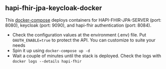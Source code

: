 ## hapi-fhir-jpa-keycloak-docker
This [docker-compose](https://github.com/IntelliSOFT-Consulting/hpi-fhir-jpa-keycloak-docker/blob/main/docker-compose.yaml) deploys containers for HAPI-FHIR-JPA-SERVER (port: 8080), keycloak (port: 9090), and hapi-fhir authentication (port: 8084).

 * Check the configuration values at the environment (.env) file. Put `OAUTH_ENABLE=true` to protect the API. You can customize to suite your needs
 * Spin it up using `docker-compose up -d`
 * Wait a couple of minutes until the stack is deployed.
 Check the logs with `docker logs --details hapi-fhir`
